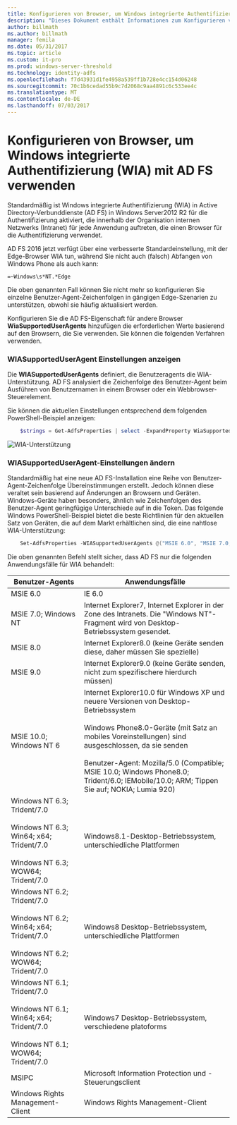 ```yaml
---
title: Konfigurieren von Browser, um Windows integrierte Authentifizierung (WIA) mit AD FS verwenden
description: "Dieses Dokument enthält Informationen zum Konfigurieren von Browser, um WIA-Unterstützung mit AD FS verwenden"
author: billmath
ms.author: billmath
manager: femila
ms.date: 05/31/2017
ms.topic: article
ms.custom: it-pro
ms.prod: windows-server-threshold
ms.technology: identity-adfs
ms.openlocfilehash: f7d43931d1fe4958a539ff1b728e4cc154d06248
ms.sourcegitcommit: 70c1b6cedad55b9c7d2068c9aa4891c6c533ee4c
ms.translationtype: MT
ms.contentlocale: de-DE
ms.lasthandoff: 07/03/2017
---
```

# <a name="configure-browsers-to-use-windows-integrated-authentication-wia-with-ad-fs"></a>Konfigurieren von Browser, um Windows integrierte Authentifizierung (WIA) mit AD FS verwenden

Standardmäßig ist Windows integrierte Authentifizierung (WIA) in Active Directory-Verbunddienste (AD FS) in Windows Server2012 R2 für die Authentifizierung aktiviert, die innerhalb der Organisation internen Netzwerks (Intranet) für jede Anwendung auftreten, die einen Browser für die Authentifizierung verwendet.

AD FS 2016 jetzt verfügt über eine verbesserte Standardeinstellung, mit der Edge-Browser WIA tun, während Sie nicht auch (falsch) Abfangen von Windows Phone als auch kann:

    =~Windows\s*NT.*Edge

Die oben genannten Fall können Sie nicht mehr so konfigurieren Sie einzelne Benutzer-Agent-Zeichenfolgen in gängigen Edge-Szenarien zu unterstützen, obwohl sie häufig aktualisiert werden.

Konfigurieren Sie die AD FS-Eigenschaft für andere Browser **WiaSupportedUserAgents** hinzufügen die erforderlichen Werte basierend auf den Browsern, die Sie verwenden.  Sie können die folgenden Verfahren verwenden.



### <a name="view-wiasupporteduseragent-settings"></a>WIASupportedUserAgent Einstellungen anzeigen
Die **WIASupportedUserAgents** definiert, die Benutzeragents die WIA-Unterstützung. AD FS analysiert die Zeichenfolge des Benutzer-Agent beim Ausführen von Benutzernamen in einem Browser oder ein Webbrowser-Steuerelement.

Sie können die aktuellen Einstellungen entsprechend dem folgenden PowerShell-Beispiel anzeigen:

```powershell
    $strings = Get-AdfsProperties | select -ExpandProperty WiaSupportedUserAgents
```

![WIA-Unterstützung](../operations/media/Configure-AD-FS-Browser-WIA/wiasupport.png)

### <a name="change-wiasupporteduseragent-settings"></a>WIASupportedUserAgent-Einstellungen ändern
Standardmäßig hat eine neue AD FS-Installation eine Reihe von Benutzer-Agent-Zeichenfolge Übereinstimmungen erstellt. Jedoch können diese veraltet sein basierend auf Änderungen an Browsern und Geräten. Windows-Geräte haben besonders, ähnlich wie Zeichenfolgen des Benutzer-Agent geringfügige Unterschiede auf in die Token. Das folgende Windows PowerShell-Beispiel bietet die beste Richtlinien für den aktuellen Satz von Geräten, die auf dem Markt erhältlichen sind, die eine nahtlose WIA-Unterstützung:

```powershell
    Set-AdfsProperties -WIASupportedUserAgents @("MSIE 6.0", "MSIE 7.0; Windows NT", "MSIE 8.0", "MSIE 9.0", "MSIE 10.0; Windows NT 6", "Windows NT 6.3; Trident/7.0", "Windows NT 6.3; Win64; x64; Trident/7.0", "Windows NT 6.3; WOW64; Trident/7.0", "Windows NT 6.2; Trident/7.0", "Windows NT 6.2; Win64; x64; Trident/7.0", "Windows NT 6.2; WOW64; Trident/7.0", "Windows NT 6.1; Trident/7.0", "Windows NT 6.1; Win64; x64; Trident/7.0", "Windows NT 6.1; WOW64; Trident/7.0", "MSIPC", "Windows Rights Management Client")
```

Die oben genannten Befehl stellt sicher, dass AD FS nur die folgenden Anwendungsfälle für WIA behandelt:

Benutzer-Agents|Anwendungsfälle|
-----|-----|
MSIE 6.0|IE 6.0|
MSIE 7.0; Windows NT|Internet Explorer7, Internet Explorer in der Zone des Intranets. Die "Windows NT"-Fragment wird von Desktop-Betriebssystem gesendet.|
MSIE 8.0|Internet Explorer8.0 (keine Geräte senden diese, daher müssen Sie spezielle)|
MSIE 9.0|Internet Explorer9.0 (keine Geräte senden, nicht zum spezifischere hierdurch müssen)|
MSIE 10.0; Windows NT 6|Internet Explorer10.0 für Windows XP und neuere Versionen von Desktop-Betriebssystem</br></br>Windows Phone8.0-Geräte (mit Satz an mobiles Voreinstellungen) sind ausgeschlossen, da sie senden</br></br>Benutzer-Agent: Mozilla/5.0 (Compatible; MSIE 10.0; Windows Phone8.0; Trident/6.0; IEMobile/10.0; ARM; Tippen Sie auf; NOKIA; Lumia 920)|
Windows NT 6.3; Trident/7.0</br></br>Windows NT 6.3; Win64; x64; Trident/7.0</br></br>Windows NT 6.3; WOW64; Trident/7.0| Windows8.1-Desktop-Betriebssystem, unterschiedliche Plattformen|
Windows NT 6.2; Trident/7.0</br></br>Windows NT 6.2; Win64; x64; Trident/7.0</br></br>Windows NT 6.2; WOW64; Trident/7.0|Windows8 Desktop-Betriebssystem, unterschiedliche Plattformen|
Windows NT 6.1; Trident/7.0</br></br>Windows NT 6.1; Win64; x64; Trident/7.0</br></br>Windows NT 6.1; WOW64; Trident/7.0|Windows7 Desktop-Betriebssystem, verschiedene platoforms|
MSIPC| Microsoft Information Protection und -Steuerungsclient|
Windows Rights Management-Client|Windows Rights Management-Client|
